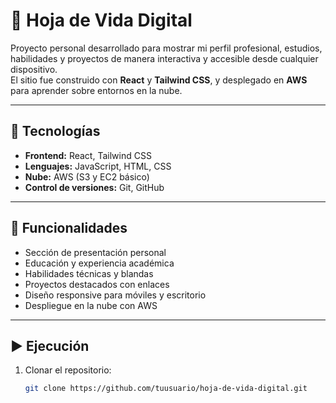 # 🧾 Hoja de Vida Digital

Proyecto personal desarrollado para mostrar mi perfil profesional, estudios, habilidades y proyectos de manera interactiva y accesible desde cualquier dispositivo.  
El sitio fue construido con **React** y **Tailwind CSS**, y desplegado en **AWS** para aprender sobre entornos en la nube.

---

## 🚀 Tecnologías
- **Frontend:** React, Tailwind CSS  
- **Lenguajes:** JavaScript, HTML, CSS  
- **Nube:** AWS (S3 y EC2 básico)  
- **Control de versiones:** Git, GitHub  

---

## 📂 Funcionalidades
- Sección de presentación personal  
- Educación y experiencia académica  
- Habilidades técnicas y blandas  
- Proyectos destacados con enlaces  
- Diseño responsive para móviles y escritorio  
- Despliegue en la nube con AWS  

---

## ▶️ Ejecución
1. Clonar el repositorio:
   ```bash
   git clone https://github.com/tuusuario/hoja-de-vida-digital.git
